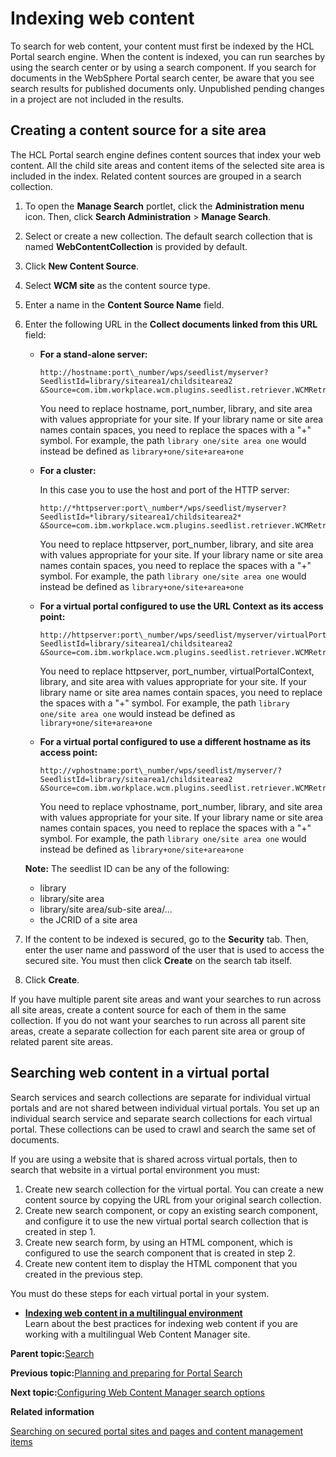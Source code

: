 # Indexing web content

To search for web content, your content must first be indexed by the HCL Portal search engine. When the content is indexed, you can run searches by using the search center or by using a search component. If you search for documents in the WebSphere Portal search center, be aware that you see search results for published documents only. Unpublished pending changes in a project are not included in the results.

## Creating a content source for a site area

The HCL Portal search engine defines content sources that index your web content. All the child site areas and content items of the selected site area is included in the index. Related content sources are grouped in a search collection.

1.  To open the **Manage Search** portlet, click the **Administration menu** icon. Then, click **Search Administration** \> **Manage Search**.
2.  Select or create a new collection. The default search collection that is named **WebContentCollection** is provided by default.
3.  Click **New Content Source**.
4.  Select **WCM site** as the content source type.
5.  Enter a name in the **Content Source Name** field.
6.  Enter the following URL in the **Collect documents linked from this URL** field:

    -   **For a stand-alone server:**

        ```
        http://hostname:port\_number/wps/seedlist/myserver?SeedlistId=library/sitearea1/childsitearea2
        &Source=com.ibm.workplace.wcm.plugins.seedlist.retriever.WCMRetrieverFactory&Action=GetDocuments
        ```

        You need to replace hostname, port\_number, library, and site area with values appropriate for your site. If your library name or site area names contain spaces, you need to replace the spaces with a "+" symbol. For example, the path `library one/site area one` would instead be defined as `library+one/site+area+one`

    -   **For a cluster:**

        In this case you to use the host and port of the HTTP server:

        ```
        http://*httpserver:port\_number*/wps/seedlist/myserver?SeedlistId=*library/sitearea1/childsitearea2*
        &Source=com.ibm.workplace.wcm.plugins.seedlist.retriever.WCMRetrieverFactory&Action=GetDocuments
        ```

        You need to replace httpserver, port\_number, library, and site area with values appropriate for your site. If your library name or site area names contain spaces, you need to replace the spaces with a "+" symbol. For example, the path `library one/site area one` would instead be defined as `library+one/site+area+one`

    -   **For a virtual portal configured to use the URL Context as its access point:**

        ```
        http://httpserver:port\_number/wps/seedlist/myserver/virtualPortalContext?SeedlistId=library/sitearea1/childsitearea2
        &Source=com.ibm.workplace.wcm.plugins.seedlist.retriever.WCMRetrieverFactory&Action=GetDocuments
        ```

        You need to replace httpserver, port\_number, virtualPortalContext, library, and site area with values appropriate for your site. If your library name or site area names contain spaces, you need to replace the spaces with a "+" symbol. For example, the path `library one/site area one` would instead be defined as `library+one/site+area+one`

    -   **For a virtual portal configured to use a different hostname as its access point:**

        ```
        http://vphostname:port\_number/wps/seedlist/myserver/?SeedlistId=library/sitearea1/childsitearea2
        &Source=com.ibm.workplace.wcm.plugins.seedlist.retriever.WCMRetrieverFactory&Action=GetDocuments
        ```

        You need to replace vphostname, port\_number, library, and site area with values appropriate for your site. If your library name or site area names contain spaces, you need to replace the spaces with a "+" symbol. For example, the path `library one/site area one` would instead be defined as `library+one/site+area+one`

    **Note:** The seedlist ID can be any of the following:

    -   library
    -   library/site area
    -   library/site area/sub-site area/...
    -   the JCRID of a site area
7.  If the content to be indexed is secured, go to the **Security** tab. Then, enter the user name and password of the user that is used to access the secured site. You must then click **Create** on the search tab itself.
8.  Click **Create**.

If you have multiple parent site areas and want your searches to run across all site areas, create a content source for each of them in the same collection. If you do not want your searches to run across all parent site areas, create a separate collection for each parent site area or group of related parent site areas.

## Searching web content in a virtual portal

Search services and search collections are separate for individual virtual portals and are not shared between individual virtual portals. You set up an individual search service and separate search collections for each virtual portal. These collections can be used to crawl and search the same set of documents.

If you are using a website that is shared across virtual portals, then to search that website in a virtual portal environment you must:

1.  Create new search collection for the virtual portal. You can create a new content source by copying the URL from your original search collection.
2.  Create new search component, or copy an existing search component, and configure it to use the new virtual portal search collection that is created in step 1.
3.  Create new search form, by using an HTML component, which is configured to use the search component that is created in step 2.
4.  Create new content item to display the HTML component that you created in the previous step.

You must do these steps for each virtual portal in your system.

-   **[Indexing web content in a multilingual environment](../wcm/wcm_dev_search_portal_multi.md)**  
Learn about the best practices for indexing web content if you are working with a multilingual Web Content Manager site.

**Parent topic:**[Search](../wcm/wcm_dev_search.md)

**Previous topic:**[Planning and preparing for Portal Search](../admin-system/srcbfrwrkgwtprtlsrch.md)

**Next topic:**[Configuring Web Content Manager search options](../wcm/wcm_config_search.md)

**Related information**  


[Searching on secured portal sites and pages and content management items](../admin-system/srtsrchscrprtlstepgs.md)

